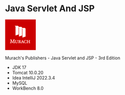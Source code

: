 # Java Servlet And JSP
![alt text](intellij/ex_starts/ch04_ex1_survey/src/main/webapp/images/murachlogo.jpg)

Murach's Publishers - Java Servlet and JSP - 3rd Edition 
    
- JDK 17
- Tomcat 10.0.20
- Idea IntelliJ 2022.3.4
- MySQL
- WorkBench 8.0

